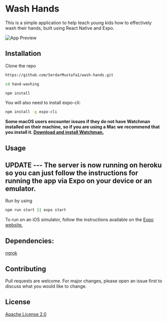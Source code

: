 # Wash Hands

This is a simple application to help teach young kids how to effectively wash their hands, built using React Native and Expo.

![App Preview](assets/preview.gif)

## Installation

Clone the repo

```bash
https://github.com/SerdarMustafa1/wash-hands.git
```

```bash
cd hand-washing
```

```bash
npm install
```

You will also need to install expo-cli:

```bash
npm install -g expo-cli
```

**Some macOS users encounter issues if they do not have Watchman installed on their machine, so if you are using a Mac we recommend that you install it. [Download and install Watchman.](https://facebook.github.io/watchman/docs/install.html)**

## Usage

## UPDATE --- The server is now running on heroku so you can just follow the instructions for running the app via Expo on your device or an emulator. 

Run by using

```bash
npm run start || expo start
```

To run on an iOS simulator, follow the instructions available on the [Expo website.](https://docs.expo.io/versions/v36.0.0/workflow/ios-simulator/)

## Dependencies:

[ngrok](https://ngrok.com/docs)

## Contributing

Pull requests are welcome. For major changes, please open an issue first to discuss what you would like to change.

## License

[Apache License 2.0](https://opensource.org/licenses/Apache-2.0)
